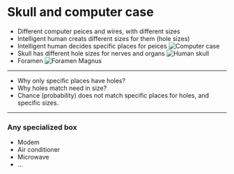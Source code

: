 # Skull and computer case

- Different computer peices and wires, with different sizes
- Intelligent human creats different sizes for them (hole sizes)
- Intelligent human decides specific places for peices
![Computer case](https://lh3.googleusercontent.com/proxy/sftDO9kU2ZAlVMiqiJOJMRxDoe0e_4kKnr4eoXI5tjZEWcsmE8uk3UhpRv0hcuzEVsQeXvUE)
- Skull has different hole sizes for nerves and organs
![Human skull](https://image.invaluable.com/housePhotos/plaincity/08/654408/H21997-L187411268.jpg)
- Foramen
![Foramen Magnus](https://upload.wikimedia.org/wikipedia/commons/thumb/6/6e/Crane4_Foramen_magnum.png/800px-Crane4_Foramen_magnum.png)

---

- Why only specific places have holes?
- Why holes match need in size?
- Chance (probability) does not match specific places for holes, and specific sizes.

---

### Any specialized box

- Modem
- Air conditioner
- Microwave
- ...
